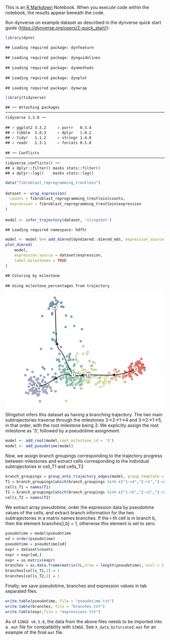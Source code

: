 
This is an [R Markdown](http://rmarkdown.rstudio.com) Notebook. When you
execute code within the notebook, the results appear beneath the code.

Run dynverse on example dataset as described in the dynverse quick start
guide
    (<https://dynverse.org/users/2-quick_start/>):

``` r
library(dyno)
```

    ## Loading required package: dynfeature

    ## Loading required package: dynguidelines

    ## Loading required package: dynmethods

    ## Loading required package: dynplot

    ## Loading required package: dynwrap

``` r
library(tidyverse)
```

    ## ── Attaching packages ──────────────────────────────────────────────────────────────────────────────────── tidyverse 1.3.0 ──

    ## ✓ ggplot2 3.3.2     ✓ purrr   0.3.4
    ## ✓ tibble  3.0.3     ✓ dplyr   1.0.2
    ## ✓ tidyr   1.1.2     ✓ stringr 1.4.0
    ## ✓ readr   1.3.1     ✓ forcats 0.5.0

    ## ── Conflicts ─────────────────────────────────────────────────────────────────────────────────────── tidyverse_conflicts() ──
    ## x dplyr::filter() masks stats::filter()
    ## x dplyr::lag()    masks stats::lag()

``` r
data("fibroblast_reprogramming_treutlein")

dataset <- wrap_expression(
  counts = fibroblast_reprogramming_treutlein$counts,
  expression = fibroblast_reprogramming_treutlein$expression
)

model <- infer_trajectory(dataset, 'slingshot')
```

    ## Loading required namespace: hdf5r

``` r
model <- model %>% add_dimred(dyndimred::dimred_mds, expression_source = dataset$expression)
plot_dimred(
    model, 
    expression_source = dataset$expression, 
    label_milestones = TRUE
)
```

    ## Coloring by milestone

    ## Using milestone_percentages from trajectory

![](get_bifurcated_data_files/figure-gfm/unnamed-chunk-1-1.png)<!-- -->

Slingshot infers this dataset as having a branching trajectory. The two
main subtrajectories traverse through the milestones 3-\>2-\>1-\>4 and
3-\>2-\>1-\>5, in that order, with the root milestone being 3. We
explicitly assign the root milestone as ‘3’, followed by a pseudotime
assignment.

``` r
model <- add_root(model,root_milestone_id = '3')
model <- add_pseudotime(model)
```

Now, we assign branch groupings corresponding to the trajectory progress
between milestones and extract cells corresponding to the individual
subtrajectories in cell\_T1 and
cells\_T2

``` r
branch_groupings = group_onto_trajectory_edges(model, group_template = "{from}->{to}")
T1 = branch_groupings[which(branch_groupings %in% c("1->4","2->1","3->2"))]
cells_T1 = names(T1)
T2 = branch_groupings[which(branch_groupings %in% c("1->5","2->1","3->2"))]
cells_T2 = names(T2)
```

We extract array pseudotime, order the expression data by pseudotime
values of the cells, and extract branch information for the two
subtrajectories in a matrix names branches. If the i-th cell is in
branch b, then the element branches\[i,b\] = 1, otherwise this element
is set to zero.

``` r
pseudotime = model$pseudotime
od = order(pseudotime)
pseudotime = pseudotime[od]
expr = dataset$counts
expr = expr[od,]
expr = as.matrix(expr)
branches = as.data.frame(matrix(0L,nrow = length(pseudotime), ncol = 1))
branches[cells_T1,1] = 1
branches[cells_T2,2] = 1
```

Finally, we save pseudotime, branches and expression values in tab
separated files.

``` r
write.table(pseudotime, file = "pseudotime.txt")
write.table(branches, file = "branches.txt")
write.table(expr,file = "expressions.txt")
```
As of `SINGE v0.5.0`, the data from the above files needs to be imported into a `.mat` file for compatibility with `SINGE`. See `X_data_bifurcated.mat` for an example of the final `mat` file.
